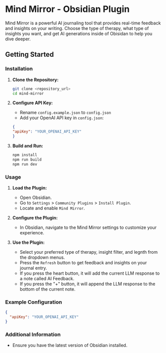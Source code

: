 # Mind Mirror - Obsidian Plugin

Mind Mirror is a powerful AI journaling tool that provides real-time feedback and insights on your writing. Choose the type of therapy, what type of insights you want, and get AI generations inside of Obisidan to help you dive deeper.

## Getting Started

### Installation

1. **Clone the Repository:**
   ```bash
   git clone <repository_url>
   cd mind-mirror
   ```

2. **Configure API Key:**
   - Rename `config.example.json` to `config.json`
   - Add your OpenAI API key in `config.json`:
    ```json
    {
    "apiKey": "YOUR_OPENAI_API_KEY"
    }
     ```

3. **Build and Run:**
   ```bash
   npm install
   npm run build
   npm run dev
   ```

### Usage

1. **Load the Plugin:**
   - Open Obsidian.
   - Go to `Settings` > `Community Plugins` > `Install Plugin`.
   - Locate and enable `Mind Mirror`.

2. **Configure the Plugin:**
   - In Obsidian, navigate to the Mind Mirror settings to customize your experience.

3. **Use the Plugin:**
   - Select your preferred type of therapy, insight filter, and legnth from the dropdown menus.
   - Press the `Refresh` button to get feedback and insights on your journal entry.
   - If you press the heart button, it will add the current LLM response to a note called AI Feedback.
   - If you press the "+" button, it will append the LLM response to the bottom of the current note.


### Example Configuration

```json
{
  "apiKey": "YOUR_OPENAI_API_KEY"
}
```

### Additional Information

- Ensure you have the latest version of Obsidian installed.